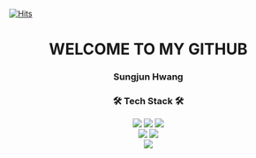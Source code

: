 [![Hits](https://hits.seeyoufarm.com/api/count/incr/badge.svg?url=https%3A%2F%2Fgithub.com%2Fsungjun1116%2Fhit-counter&count_bg=%2379C83D&title_bg=%23555555&icon=&icon_color=%23E7E7E7&title=hits&edge_flat=false)](https://hits.seeyoufarm.com)

<p align="center">
<h1 align="center"> WELCOME TO MY GITHUB </h1>
<h3 align="center"> Sungjun Hwang </h3>
</p>

<h3 align="center">🛠 Tech Stack 🛠</h3>

<p align="center">
<div align=center> 
  <!--<img src="https://img.shields.io/badge/java-007396?style=for-the-badge&logo=java&logoColor=white">-->
  <img src="https://img.shields.io/badge/spring Boot-6DB33F?style=for-the-badge&logo=spring&logoColor=white">
  <img src="https://img.shields.io/badge/spring-6DB33F?style=for-the-badge&logo=spring&logoColor=white">
  <img src="https://img.shields.io/badge/JUnit5-25A162?style=for-the-badge&logo=junit5&logoColor=white">
  
  <br>
  
  <img src="https://img.shields.io/badge/mysql-4479A1?style=for-the-badge&logo=mysql&logoColor=white">
  <img src="https://img.shields.io/badge/hibernate-59666C?style=for-the-badge&logo=hibernate&logoColor=white">
  
  <br>
  
  <img src="https://img.shields.io/badge/gradle-02303A?style=for-the-badge&logo=gradle&logoColor=white">
</p>
